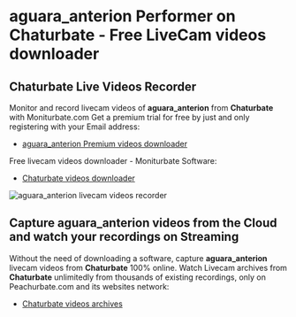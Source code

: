 # aguara_anterion Performer on Chaturbate - Free LiveCam videos downloader

## Chaturbate Live Videos Recorder

Monitor and record livecam videos of **aguara_anterion** from **Chaturbate** with Moniturbate.com
Get a premium trial for free by just and only registering with your Email address:
* [aguara_anterion Premium videos downloader](https://moniturbate.com/request-demo-licence-key.html)

Free livecam videos downloader - Moniturbate Software:
* [Chaturbate videos downloader](https://moniturbate.com/moniturbate-download-software.html)

![aguara_anterion livecam videos recorder](https://peachurnet.com/templates/moniturbate-software.png)


## Capture aguara_anterion videos from the Cloud and watch your recordings on Streaming

Without the need of downloading a software, capture **aguara_anterion** livecam videos from **Chaturbate** 100% online.
Watch Livecam archives from **Chaturbate** unlimitedly from thousands of existing recordings, only on Peachurbate.com and its websites network:
* [Chaturbate videos archives](https://peachurnet.com/)